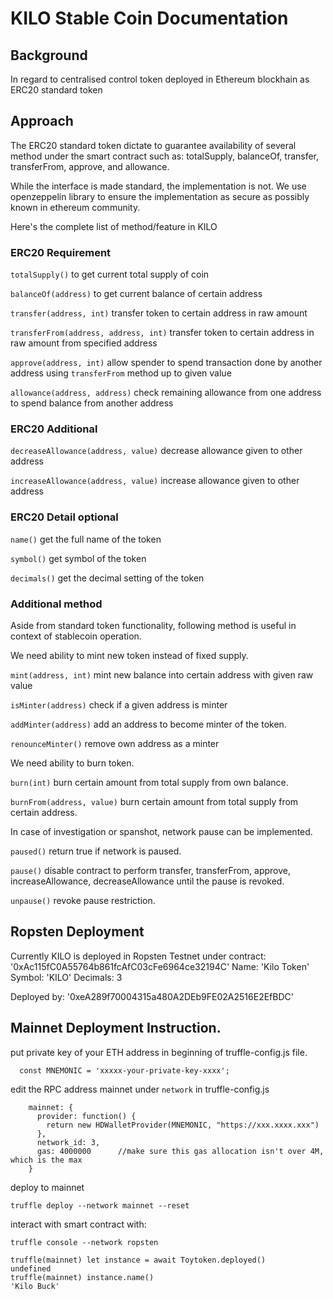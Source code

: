 # KILO Stable Coin Documentation


## Background
In regard to centralised control token deployed in Ethereum blockhain as ERC20 standard token


## Approach
The ERC20 standard token dictate to guarantee availability of several method under the smart contract such as: totalSupply, balanceOf, transfer, transferFrom, approve, and allowance.

While the interface is made standard, the implementation is not. We use openzeppelin library to ensure the implementation as secure as possibly known in ethereum community.

Here's the complete list of method/feature in KILO


### ERC20 Requirement

`totalSupply()` to get current total supply of coin

`balanceOf(address)` to get current balance of certain address

`transfer(address, int)` transfer token to certain address in raw amount

`transferFrom(address, address, int)` transfer token to certain address in raw amount from specified address

`approve(address, int)` allow spender to spend transaction done by another address using `transferFrom` method up to given value

`allowance(address, address)` check remaining allowance from one address to spend balance from another address

### ERC20 Additional

`decreaseAllowance(address, value)` decrease allowance given to other address

`increaseAllowance(address, value)` increase allowance given to other address


### ERC20 Detail optional

`name()` get the full name of the token

`symbol()` get symbol of the token

`decimals()` get the decimal setting of the token


### Additional method 

Aside from standard token functionality, following method is useful in context of stablecoin operation.


We need ability to mint new token instead of fixed supply.

`mint(address, int)` mint new balance into certain address with given raw value

`isMinter(address)` check if a given address is minter

`addMinter(address)` add an address to become minter of the token.

`renounceMinter()` remove own address as a minter


We need ability to burn token.


`burn(int)` burn certain amount from total supply from own balance.

`burnFrom(address, value)`  burn certain amount from total supply from certain address.


In case of investigation or spanshot, network pause can be implemented.


`paused()` return true if network is paused.

`pause()` disable contract to perform transfer, transferFrom, approve, increaseAllowance, decreaseAllowance until the pause is revoked. 

`unpause()` revoke pause restriction.


## Ropsten Deployment

Currently KILO is deployed in Ropsten Testnet under contract: '0xAc115fC0A55764b861fcAfC03cFe6964ce32194C'
Name: 'Kilo Token'
Symbol: 'KILO'
Decimals: 3

Deployed by: '0xeA289f70004315a480A2DEb9FE02A2516E2EfBDC'



## Mainnet Deployment Instruction.

put private key of your ETH address in beginning of truffle-config.js file.

```
  const MNEMONIC = 'xxxxx-your-private-key-xxxx';

```


edit the RPC address mainnet under `network` in truffle-config.js 

```
    mainnet: {
      provider: function() {
        return new HDWalletProvider(MNEMONIC, "https://xxx.xxxx.xxx")
      },
      network_id: 3,
      gas: 4000000      //make sure this gas allocation isn't over 4M, which is the max
    } 

```

deploy to mainnet

```
truffle deploy --network mainnet --reset

```

interact with smart contract with:

```
truffle console --network ropsten

truffle(mainnet) let instance = await Toytoken.deployed()
undefined
truffle(mainnet) instance.name()
'Kilo Buck'
```




